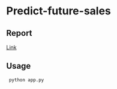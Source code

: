 # Predict-future-sales

## Report
[Link](https://docs.google.com/document/d/1HpqfVZUsJLwXP6vimNH57dBpfLhVa5gJS2QvRgiPfgg/edit?usp=sharing)

## Usage

``` python app.py```
